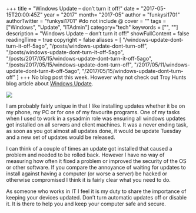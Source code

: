 +++
title = "Windows Update – don’t turn it off!"
date = "2017-05-15T20:00:45Z"
year = "2017"
month= "2017-05"
author = "funkysi1701"
authorTwitter = "funkysi1701" #do not include @
cover = ""
tags = ["Windows", "Update", "ITAdmin"]
category="tech"
keywords = ["", ""]
description =  "Windows Update – don’t turn it off!"
showFullContent = false
readingTime = true
copyright = false
aliases = [
    "/windows-update-dont-turn-it-off-5ago",
    "/posts/windows-update-dont-turn-off",
    "/posts/windows-update-dont-turn-it-off-5ago",
    "/posts/2017/05/15/windows-update-dont-turn-it-off-5ago",
    "/posts/2017/05/15/windows-update-dont-turn-off",
    "/2017/05/11/windows-update-dont-turn-it-off-5ago",
    "/2017/05/15/windows-update-dont-turn-off"
]
+++
No blog post this week. However why not check out Troy Hunts blog article about [Windows Update](https://www.troyhunt.com/dont-tell-people-to-turn-off-windows-update-just-dont/).

![](/images/2017/ximage7.png.pagespeed.gpjpjwpjwsjsrjrprwricpmd.ic_.OmA4sQpZUA.png)

I am probably fairly unique in that I like installing updates whether it be on my phone, my PC or for one of my favourite programs. One of my tasks when I used to work in a sysadmin role was ensuring all windows updates got installed on all servers and client machines. It was a never ending task, as soon as you got almost all updates done, it would be update Tuesday and a new set of updates would be released.

I can think of a couple of times an update got installed that caused a problem and needed to be rolled back. However I have no way of measuring how often it fixed a problem or improved the security of the OS or other software. If you compare the annoyance of waiting for updates to install against having a computer (or worse a server) be hacked or otherwise compromised I think it is fairly clear what you need to do.

As someone who works in IT I feel it is my duty to share the importance of keeping your devices updated. Don’t turn automatic updates off or disable it. It is there to help you and keep your computer safe and secure.